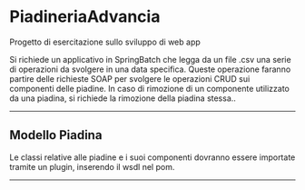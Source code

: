 # PiadineriaAdvancia
Progetto di esercitazione sullo sviluppo di web app

Si richiede un applicativo in SpringBatch che legga da un file .csv una serie di operazioni da svolgere in una data specifica. Queste operazione faranno partire delle richieste SOAP per svolgere le operazioni CRUD sui componenti delle piadine. In caso di rimozione di un componente utilizzato da una piadina, si richiede la rimozione della piadina stessa..

---

## Modello Piadina

Le classi relative alle piadine e i suoi componenti dovranno essere importate tramite un plugin, inserendo il wsdl nel pom.

---